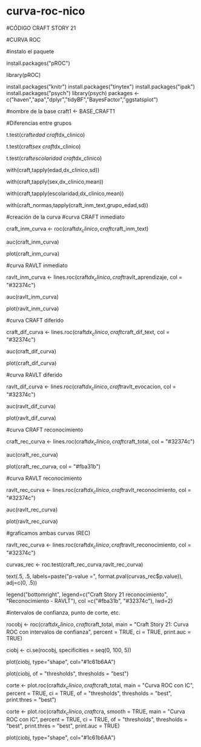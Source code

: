 # curva-roc-nico
#CÓDIGO CRAFT STORY 21

#CURVA ROC


#instalo el paquete

install.packages("pROC")

library(pROC)

install.packages("knitr")
install.packages("tinytex")
install.packages("ipak")
install.packages("psych")
library(psych)
packages <- c("haven","apa","dplyr","tidyBF","BayesFactor","ggstatsplot")


#nombre de la base
craft1 <- BASE_CRAFT1


#Diferencias entre grupos

t.test(craft$edad~craft$dx_clinico)

t.test(craft$sex~craft$dx_clinico)

t.test(craft$escolaridad~craft$dx_clinico)

with(craft,tapply(edad,dx_clinico,sd))

with(craft,tapply(sex,dx_clinico,mean))

with(craft,tapply(escolaridad,dx_clinico,mean))

with(craft_normas,tapply(craft_inm_text,grupo_edad,sd))

#creación de la curva
#curva CRAFT inmediato

craft_inm_curva <- roc(craft$dx_clinico, craft$craft_inm_text)

auc(craft_inm_curva)

plot(craft_inm_curva)


#curva RAVLT inmediato

ravlt_inm_curva <- lines.roc(craft$dx_clinico, craft$ravlt_aprendizaje, col = "#32374c")

auc(ravlt_inm_curva)

plot(ravlt_inm_curva)

#curva CRAFT diferido

craft_dif_curva <- lines.roc(craft$dx_clinico, craft$craft_dif_text, col = "#32374c")

auc(craft_dif_curva)

plot(craft_dif_curva)

#curva RAVLT diferido

ravlt_dif_curva <- lines.roc(craft$dx_clinico, craft$ravlt_evocacion, col = "#32374c")

auc(ravlt_dif_curva)

plot(ravlt_dif_curva)

#curva CRAFT reconocimiento

craft_rec_curva <- lines.roc(craft$dx_clinico, craft$craft_total, col = "#32374c")

auc(craft_rec_curva)

plot(craft_rec_curva, col = "#fba31b")


#curva RAVLT reconocimiento

ravlt_rec_curva <- lines.roc(craft$dx_clinico, craft$ravlt_reconocimiento, col = "#32374c")

auc(ravlt_rec_curva)

plot(ravlt_rec_curva)


#graficamos ambas curvas (REC)

ravlt_rec_curva <- lines.roc(craft$dx_clinico, craft$ravlt_reconocimiento, col = "#32374c")

curvas_rec <- roc.test(craft_rec_curva,ravlt_rec_curva)

text(.5, .5, labels=paste("p-value =", format.pval(curvas_rec$p.value)), adj=c(0, .5))

legend("bottomright", legend=c("Craft Story 21 reconocimiento", "Reconocimiento - RAVLT"), col =c("#fba31b", "#32374c"), lwd=2)

#intervalos de confianza, punto de corte, etc.

rocobj <- roc(craft$dx_clinico, craft$craft_total, main = "Craft Story 21: Curva ROC con intervalos de confianza", percent = TRUE, ci = TRUE, print.auc = TRUE)

ciobj <- ci.se(rocobj, specificities = seq(0, 100, 5))

plot(ciobj, type="shape", col="#1c61b6AA")

plot(ciobj, of = "thresholds", thresholds = "best")   

corte <- plot.roc(craft$dx_clinico, craft$craft_total, main = "Curva ROC con IC", percent = TRUE, ci = TRUE, of = "thresholds", thresholds = "best", print.thres = "best")

corte <- plot.roc(craft$dx_clinico, craft$cra, smooth = TRUE, main = "Curva ROC con IC", percent = TRUE, ci = TRUE, of = "thresholds", thresholds = "best", print.thres = "best", print.auc = TRUE)

plot(ciobj, type="shape", col="#1c61b6AA")
